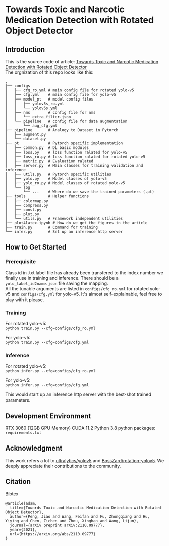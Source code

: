 # Towards Toxic and Narcotic Medication Detection with Rotated Object Detector

## Introduction
This is the source code of article: [Towards Toxic and Narcotic Medication Detection with Rotated Object Detector](https://arxiv.org/abs/2110.09777)  
The orgnization of this repo looks like this:
```
.
├── configs 
│   ├── cfg_ro.yml # main config file for rotated yolo-v5
│   ├── cfg.yml    # main config file for yolo-v5
│   ├── model_pt   # model config files
│   │   ├── yolov5s_ro.yml
│   │   └── yolov5s.yml
│   ├── nms        # config file for nms
│   │   └── extra_filter.json
│   └── pipeline   # config file for data augmentation
│       └── aug_cfg.yml
├── pipeline       # Analogy to Dataset in Pytorch
│   ├── augment.py 
│   └── dataset.py
├── pt             # Pytorch specific implementation
│   ├── common.py  # DL basic modules
│   ├── loss.py    # loss function ralated for yolo-v5
│   ├── loss_ro.py # loss function ralated for rotated yolo-v5
│   ├── metric.py  # Evaluation ralated
│   ├── server.py  # Main classes for training validation and inference
│   ├── utils.py   # Pytorch specific utilities
│   ├── yolo.py    # Model classes of yolo-v5
│   ├── yolo_ro.py # Model classes of rotated yolo-v5
│   └── log        
│       └── ...    # Where do we save the trained parameters (.pt)
├── tools          # Helper functions
│   ├── colormap.py
│   ├── compress.py
│   ├── const.py
│   ├── plot.py
│   └── utils.py   # Framework independent utilities
├── plot4latex.ipynb # How do we get the figures in the article
├── train.py       # Command for training 
└── infer.py       # Set up an inference http server
```
## How to Get Started
### Prerequisite
Class id in .txt label file has already been transfered to the index number we finally use in training and inference. There should be a `yolo_label_id2name.json` file saving the mapping.    
All the tunable arguments are listed in `configs/cfg_ro.yml` for rotated yolo-v5 and `configs/cfg.yml` for yolo-v5. It's almost self-explainable, feel free to play with it please.

### Training
For rotated yolo-v5:  
`python train.py --cfg=configs/cfg_ro.yml`

For yolo-v5:  
`python train.py --cfg=configs/cfg.yml`

### Inference
For rotated yolo-v5:  
`python infer.py --cfg=configs/cfg_ro.yml`

For yolo-v5:  
`python infer.py --cfg=configs/cfg.yml`

This would start up an inference http server with the best-shot trained parameters.

## Development Environment
RTX 3060 (12GB GPU Memory)
CUDA 11.2
Python 3.8
python packages:
`requirements.txt`


## Acknowledgment
This work refers a lot to [ultralytics/yolov5](https://github.com/ultralytics/yolov5) and [BossZard/rotation-yolov5](https://github.com/BossZard/rotation-yolov5). We deeply appreciate their contributions to the community.


## Citation

Bibtex

```
@article{adam,
  title={Towards Toxic and Narcotic Medication Detection with Rotated Object Detector},
  author={Peng, Jiao and Wang, Feifan and Fu, Zhongqiang and Hu, Yiying and Chen, Zichen and Zhou, Xinghan and Wang, Lijun},
  journal={arXiv preprint arXiv:2110.09777},
  year={2021},
  url={https://arxiv.org/abs/2110.09777}
}

```